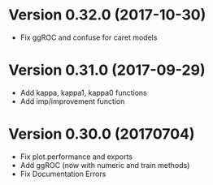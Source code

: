 # Version 0.32.0 (2017-10-30)
 - Fix ggROC and confuse for caret models


# Version 0.31.0 (2017-09-29)
 - Add kappa, kappa1, kappa0 functions
 - Add imp/improvement function

# Version 0.30.0 (20170704)

 - Fix plot.performance and exports
 - Add ggROC (now with numeric and train methods)
 - Fix Documentation Errors